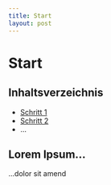 ```yaml
---
title: Start
layout: post
---
```


# Start

## Inhaltsverzeichnis

* [Schritt 1](./schritt1.md)
* [Schritt 2](./schritt2.md)
* ...

## Lorem Ipsum...

...dolor sit amend

